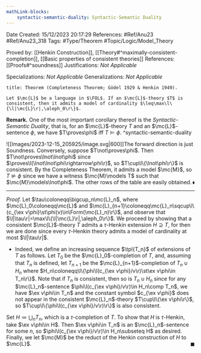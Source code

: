 ```yaml
---
mathLink-blocks:
    syntactic-semantic-duality: Syntactic-Semantic Duality
---
```


<div class="topSpace"></div>

Date Created: 15/12/2023 20:17:29
References: #Ref/Anu23 #Ref/Anu23_318
Tags: #Type/Theorem #Topic/Logic/Model_Theory

Proved by: [[Henkin Construction]], [[Theory#^maximally-consistent-completion]], [[Basic properties of consistent theories]]
References: [[Proofs#^soundness]]
Justifications: <i>Not Applicable</i>

Specializations: <i>Not Applicable</i>
Generalizations: <i>Not Applicable</i>

``` ad-Theorem
title: Theorem (Completeness Theorem; Gödel 1929 & Henkin 1949).

Let $\mc{L}$ be a language in $\FOL$. If an $\mc{L}$-theory $T$ is consistent, then it admits a model of cardinality $\leq\max\l\{\l|\mc{L}\r|,\aleph_0\r\}$.

```

<b>Remark.</b> One of the most important corollary thereof is the <i>Syntactic-Semantic Duality</i>, that is, for an $\mc{L}$-theory $T$ and an $\mc{L}$-sentence $\phi$, we have $T\proves\phi$ iff $T\models\phi$. ^syntactic-semantic-duality

![[Images/2023-12-15_205925/image.svg|600]]The forward direction is just Soundness. Conversely, suppose $T\not\proves\phi$. Then $T\not\proves\lnot\lnot\phi$ since $\proves\l(\lnot\lnot\phi\rightarrow\phi\r)$, so $T\cup\l\{\lnot\phi\r\}$ is consistent. By the Completeness Theorem, it admits a model $\mc{M}$, so $T\not\models\phi$ since we have a witness $\mc{M}\models T$ such that $\mc{M}\models\lnot\phi$. The other rows of the table are easily obtained.<span style="float:right;">$\blacklozenge$</span>

---

<i>Proof.</i> Let $\tau\coloneqq\bigcup_n\mc{L}_n$, where $\mc{L}_0\coloneqq\mc{L}$ and $\mc{L}_{n+1}\coloneqq\mc{L}_n\sqcup\l\{c_{\ex v\phi}\st\phi(v)\in\Form(\mc{L}_n)\r\}$, and observe that $\l|\tau\r|=\max\l\{\l|\mc{L}\r|,\aleph_0\r\}$. We proceed by showing that a consistent $\mc{L}$-theory $T$ admits a $\tau$-Henkin extension $H\supseteq T$, for then we are done since every $\tau$-Henkin theory admits a model of cardinality at most $\l|\tau\r|$.
* Indeed, we define an increasing sequence $\tpl{T_n}$ of extensions of $T$ as follows. Let $T_0$ be the $\mc{L}_0$-completion of $T$, and, assuming that $T_n$ is defined, let $T_{n+1}$ be the $\mc{L}_{n+1}$-completion of $T_n\cup H_n$ where $H_n\coloneqq\l\{\phi\l(c_{\ex v\phi}/v\r)\st\ex v\phi\in T_n\r\}$. Note that if $T_n$ is consistent, then so is $T_n\cup H_n$ since for any $\mc{L}_n$-sentence $\phi\l(c_{\ex v\phi}/v\r)\in H_n\comp T_n$, we have $\ex v\phi\in T_n$ and the constant symbol $c_{\ex v\phi}$ does not appear in the consistent $\mc{L}_n$-theory $T\cup\l\{\ex v\phi\r\}$, so $T\cup\l\{\phi\l(c_{\ex v\phi}/v\r)\r\}$ is also consistent.

Set $H\coloneqq\bigcup_nT_n$, which is a $\tau$-completion of $T$. To show that $H$ is $\tau$-Henkin, take $\ex v\phi\in H$. Then $\ex v\phi\in T_n$ is an $\mc{L}_n$-sentence for some $n$, so $\phi\l(c_{\ex v\phi}/v\r)\in H_n\subseteq H$ as desired. Finally, we let $\mc{M}$ be the reduct of the Henkin construction of $H$ to $\mc{L}$.<span style="float:right;">$\blacksquare$</span>
